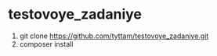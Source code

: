 # testovoye_zadaniye

1. git clone https://github.com/tyttam/testovoye_zadaniye.git
2. composer install
